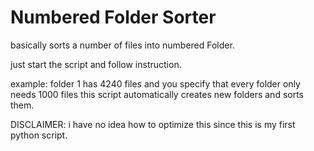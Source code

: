 # Numbered Folder Sorter

basically sorts a number of files into numbered Folder.

just start the script and follow instruction.

example: folder 1 has 4240 files and you specify that every folder only needs 1000 files
this script automatically creates new folders and sorts them. 

DISCLAIMER: i have no idea how to optimize this since this is my first python script.   
